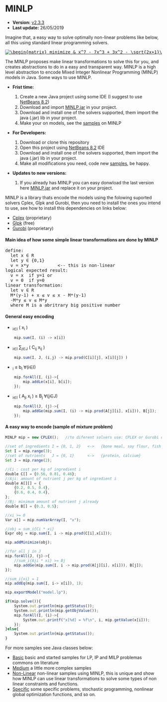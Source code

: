 # MINLP

* **Version:** [v2.3.3](https://github.com/marcio-da-silva-arantes/MINLP/raw/master/MINLP/dist/MINLP.jar)
* **Last update:** 26/05/2019

Imagine that, a easy way to solve optimally non-linear problems like below, all this using standard linear programming solvers.
<pre>
<a href="https://www.codecogs.com/eqnedit.php?latex=\begin{matrix}&space;minimize&space;&&space;x^7&space;-&space;7x^3&space;&plus;&space;3x^2&space;-&space;\sqrt{2x&plus;1}\\&space;subject\&space;to&space;&&space;x&space;\in&space;[0,&space;2]&space;\end{matrix}" target="_blank"><img src="https://latex.codecogs.com/gif.latex?\begin{matrix}&space;minimize&space;&&space;x^7&space;-&space;7x^3&space;&plus;&space;3x^2&space;-&space;\sqrt{2x&plus;1}\\&space;subject\&space;to&space;&&space;x&space;\in&space;[0,&space;2]&space;\end{matrix}" title="\begin{matrix} minimize & x^7 - 7x^3 + 3x^2 - \sqrt{2x+1}\\ subject\ to & x \in [0, 2] \end{matrix}" /></a>
</pre>

The MINLP proposes make linear transformations to solve this for you, and creates abstractions to do in a easy and transparent way. MINLP is a high level abstraction to encode Mixed Integer Nonlinear Programming (MINLP) models in Java. Some ways to use MINLP.


* **Frist time:** 
	1. Create a new Java project using some IDE (I suggest to use [NetBeans 8.2](https://netbeans.org/downloads/8.2/))
	2. Download and import [MINLP.jar](https://github.com/marcio-da-silva-arantes/MINLP/raw/master/MINLP/dist/MINLP.jar) in your project.
	3. Download and install one of the solvers supported, them import the java (.jar) lib in your project.
	4. Make your on models, see the [samples](https://github.com/marcio-da-silva-arantes/MINLP/tree/master/MINLP/src/minlp/samples) on MINLP
	
* **For Developers:**
	1. Download or clone this repository
	2. Open this project using [NetBeans 8.2](https://netbeans.org/downloads/8.2/) IDE
	3. Download and install one of the solvers supported, them import the java (.jar) lib in your project.
	4. Make all modifications you need, code new [samples](https://github.com/marcio-da-silva-arantes/MINLP/tree/master/MINLP/src/minlp/samples), be happy.
	
* **Updates to new versions:**
	1. If you already has MINLP you can easy donwload the last version here [MINLP.jar](https://github.com/marcio-da-silva-arantes/MINLP/raw/master/MINLP/dist/MINLP.jar) and replace it on your project.

MINLP is a library thats encode the models using the folowing suported solvers Cplex, Glpk and Gurobi, then you need to install the ones you intend to use, see how to install this dependencies on links below:
* [Cplex](https://www.ibm.com/br-pt/marketplace/ibm-ilog-cplex) (proprietary)
* [Glpk](https://www.gnu.org/software/glpk/) (free)
* [Gurobi](http://www.gurobi.com/) (proprietary)

#### Main idea of how some simple linear transformations are done by MINLP
<pre>
define:
  let x ∈ R
  let y ∈ {0,1}
  v = x*y           <-- this is non-linear
logical expected result:
  v = x  if y=1 or
  v = 0  if y=0
linear transformation:
  let v ∈ R
  M*(y-1) + x ≤ v ≤ x - M*(y-1)
  -M*y ≤ v ≤ M*y
  where M is a abritrary big positive number 
</pre>

#### General easy encoding
* <math>&sum;<sub>i&in;I</sub> ( x<sub>i</sub> )</math>
```javascript
	mip.sum(I, (i) -> x[i])
```

* <math>&sum;<sub>i&in;I</sub> &sum;<sub>j&in;J</sub> ( C<sub>ij</sub> x<sub>ij</sub> ) </math>
```javascript
	mip.sum(I, J, (i,j) -> mip.prod(C[i][j], x[i][j]) )
```

* <math> x<sub>i</sub> &le; b<sub>i</sub> 	&forall;(i&in;I)</math>
```javascript
	mip.forAll(I, (i)->{
		mip.addLe(x[i], b[i]);
	});
```

* <math>&sum;<sub>i&in;I</sub> ( A<sub>ji</sub> x<sub>i</sub> ) &ge; B<sub>j</sub>	&forall;(j&in;J)</math>
```javascript
	mip.forAll(J, (j)->{
		mip.addGe(mip.sum(I, (i) -> mip.prod(A[j][i], x[i])), B[j]);
	});
```

#### A easy way to encode (sample of mixture problem)

```javascript
MINLP mip = new CPLEX();   //to diferent solvers use: CPLEX or Gurobi or GLPK;
        
//set of ingredients I = {0, 1, 2}   <->   {bone meal, soy flour, fish's flour}
Set I = mip.range(3);
//set of nutrients   J = {0, 1}      <->   {protein, calcium}
Set J = mip.range(2);

//Ci : cost per kg of ingredient i
double C[] = {0.56, 0.81, 0.46};     
//Aji: amount of nutrient j per kg of ingredient i
double A[][] = {
	{0.2, 0.5, 0.4},
	{0.6, 0.4, 0.4},
};
//Bj: minimum amount of nutrient j already
double B[] = {0.3, 0.5};

//xi >= 0
Var x[] = mip.numVarArray(I, "x");

//obj = sum_i{Ci * xi}
Expr obj = mip.sum(I, i -> mip.prod(C[i],x[i]));

mip.addMinimize(obj);

//for all j in J
mip.forAll(J, (j)->{
	//sum_i{Aji * xi} >= Bj
	mip.addGe(mip.sum(I, i -> mip.prod(A[j][i], x[i])), B[j]);
});

//sum_i{xi} = 1
mip.addEq(mip.sum(I, i-> x[i]), 1);

mip.exportModel("model.lp");

if(mip.solve()){
	System.out.println(mip.getStatus());
	System.out.println(mip.getObjValue());
	mip.forAll(I, (i)->{
		System.out.printf("x[%d] = %f\n", i, mip.getValue(x[i]));
	});
}else{
	System.out.println(mip.getStatus());
}
```

For more samples see Java classes below:
* [Basic](https://github.com/marcio-da-silva-arantes/MINLP/tree/master/MINLP/src/minlp/samples/basic) basic and started samples for LP, IP and MILP problemas commons on literature
* [Medium](https://github.com/marcio-da-silva-arantes/MINLP/tree/master/MINLP/src/minlp/samples/medium) a little more complex samples
* [Non-Linear](https://github.com/marcio-da-silva-arantes/MINLP/tree/master/MINLP/src/minlp/samples/non_linear) non-linear samples using MINLP, this is unique and show how MINLP can use linear transformations to solve some types of non linear constraints and functions.
* [Specific](https://github.com/marcio-da-silva-arantes/MINLP/tree/master/MINLP/src/minlp/samples/specific) some specific problems, stochastic programming, nonlinear global optimization functions, and so on.
